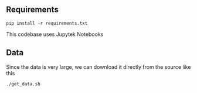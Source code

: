 ## Requirements
```
pip install -r requirements.txt
```
This codebase uses Jupytek Notebooks
## Data
Since the data is very large, we can download it directly from the source like this 
```
./get_data.sh
```